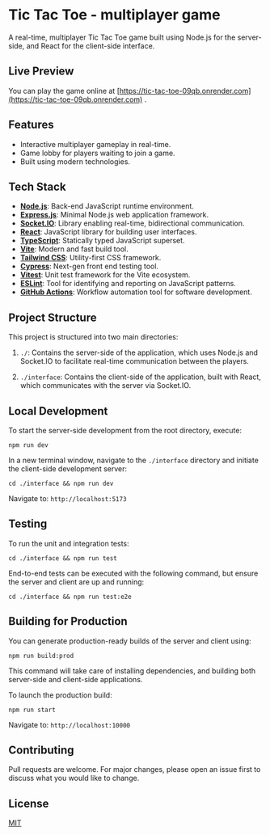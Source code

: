 # Tic Tac Toe - multiplayer game

A real-time, multiplayer Tic Tac Toe game built using Node.js for the server-side, and React for the client-side interface.

## Live Preview

You can play the game online at [https://tic-tac-toe-09qb.onrender.com](https://tic-tac-toe-09qb.onrender.com) .

## Features

- Interactive multiplayer gameplay in real-time.
- Game lobby for players waiting to join a game.
- Built using modern technologies.

## Tech Stack

- **[Node.js](https://nodejs.org/en/)**: Back-end JavaScript runtime environment.
- **[Express.js](https://expressjs.com/)**: Minimal Node.js web application framework.
- **[Socket.IO](https://socket.io/)**: Library enabling real-time, bidirectional communication.
- **[React](https://reactjs.org/)**: JavaScript library for building user interfaces.
- **[TypeScript](https://www.typescriptlang.org/)**: Statically typed JavaScript superset.
- **[Vite](https://vitejs.dev/)**: Modern and fast build tool.
- **[Tailwind CSS](https://tailwindcss.com/)**: Utility-first CSS framework.
- **[Cypress](https://www.cypress.io/)**: Next-gen front end testing tool.
- **[Vitest](https://vitest.dev/)**: Unit test framework for the Vite ecosystem.
- **[ESLint](https://eslint.org/)**: Tool for identifying and reporting on JavaScript patterns.
- **[GitHub Actions](https://github.com/features/actions)**: Workflow automation tool for software development.

## Project Structure

This project is structured into two main directories:

1. `./`: Contains the server-side of the application, which uses Node.js and Socket.IO to facilitate real-time communication between the players.

2. `./interface`: Contains the client-side of the application, built with React, which communicates with the server via Socket.IO.

## Local Development

To start the server-side development from the root directory, execute:

`npm run dev`

In a new terminal window, navigate to the `./interface` directory and initiate the client-side development server:

`cd ./interface && npm run dev`

Navigate to: `http://localhost:5173`

## Testing

To run the unit and integration tests:

`cd ./interface && npm run test`

End-to-end tests can be executed with the following command, but ensure the server and client are up and running:

`cd ./interface && npm run test:e2e`

## Building for Production

You can generate production-ready builds of the server and client using:

`npm run build:prod`

This command will take care of installing dependencies, and building both server-side and client-side applications.

To launch the production build:

`npm run start`

Navigate to: `http://localhost:10000`

## Contributing

Pull requests are welcome. For major changes, please open an issue first to discuss what you would like to change.

## License

[MIT](https://choosealicense.com/licenses/mit/)

